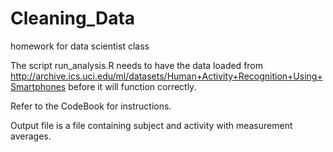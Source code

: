 # Cleaning_Data
homework for data scientist class

The script run_analysis.R needs to have the data loaded from 
http://archive.ics.uci.edu/ml/datasets/Human+Activity+Recognition+Using+Smartphones 
before it will function correctly.

Refer to the CodeBook for instructions.

Output file is a file containing subject and activity with measurement averages.
